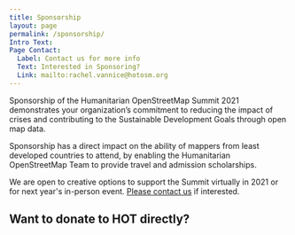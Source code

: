 ```yaml
---
title: Sponsorship
layout: page
permalink: /sponsorship/
Intro Text: 
Page Contact:
  Label: Contact us for more info
  Text: Interested in Sponsoring?
  Link: mailto:rachel.vannice@hotosm.org
---
```


Sponsorship of the Humanitarian OpenStreetMap Summit 2021 demonstrates your organization’s commitment to reducing the impact of crises and contributing to the Sustainable Development Goals through open map data.

Sponsorship has a direct impact on the ability of mappers from least developed countries to attend, by enabling the Humanitarian OpenStreetMap Team to provide travel and admission scholarships.

We are open to creative options to support the Summit virtually in 2021 or for next year's in-person event. <a href="mailto:rachel.vannice@hotosm.org">Please contact us</a> if interested. 

## Want to donate to HOT directly?

<div class="donate-form-wrapper" style="text-align:left;">
<script src="https://cdn.donately.com/dntly-core/current/core.min.js" data-donately-id="act_6050cafb6dc1" data-stripe-publishable-key="pk_live_V98OphdHjflWilBEfL1IK28w" data-donately-amount="20" data-donately-presets="10,20,40,100" data-donately-billing-zip="true" data-donately-comment="true" data-donately-anonymous="true" data-donately-onbehalf="true" data-donately-payment-options="cc,ach" data-donately-donor-pays-fees='{"cc":{"processor_percent":"0.029","processor_fixed":"0.30","dntly_percent":"0.03"}}' ></script>
</div>
